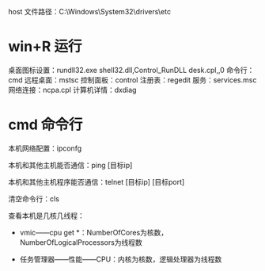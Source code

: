 host 文件路径：C:\Windows\System32\drivers\etc
# win+R 运行
桌面图标设置：rundll32.exe shell32.dll,Control_RunDLL desk.cpl,,0
命令行：cmd
远程桌面：mstsc
控制面板：control
注册表：regedit
服务：services.msc
网络连接：ncpa.cpl
计算机详情：dxdiag

# cmd 命令行

本机网络配置：ipconfg

本机和其他主机能否通信：ping [目标ip]

本机和其他主机程序能否通信：telnet [目标ip] [目标port]

清空命令行：cls

查看本机是几核几线程：

* vmic——cpu get *：NumberOfCores为核数，NumberOfLogicalProcessors为线程数

* 任务管理器——性能——CPU：内核为核数，逻辑处理器为线程数

  